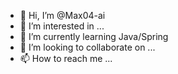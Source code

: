 - 👋 Hi, I’m @Max04-ai
- 👀 I’m interested in ...
- 🌱 I’m currently learning Java/Spring
- 💞️ I’m looking to collaborate on ...
- 📫 How to reach me ...

<!---
Max04-ai/Max04-ai is a ✨ special ✨ repository because its `README.md` (this file) appears on your GitHub profile.
You can click the Preview link to take a look at your changes.
--->
